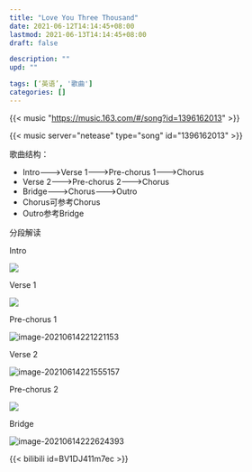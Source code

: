 ```yaml
---
title: "Love You Three Thousand"
date: 2021-06-12T14:14:45+08:00
lastmod: 2021-06-13T14:14:45+08:00
draft: false

description: ""
upd: ""

tags: [‘英语’, '歌曲']
categories: []
---
```


{{< music "https://music.163.com/#/song?id=1396162013" >}}

{{< music server="netease" type="song" id="1396162013" >}}

歌曲结构：

- Intro--->Verse 1--->Pre-chorus 1--->Chorus
- Verse 2--->Pre-chorus 2--->Chorus
- Bridge--->Chorus--->Outro
- Chorus可参考Chorus
- Outro参考Bridge

分段解读

Intro

![](https://gitee.com/henrywu97/figbed/raw/master/Figs/20210614220849.png)

Verse 1

![](https://gitee.com/henrywu97/figbed/raw/master/Figs/20210614221439.png)

Pre-chorus 1

![image-20210614221221153](https://gitee.com/henrywu97/figbed/raw/master/Figs/20210614221435.png)

Verse 2

![image-20210614221555157](C:\Users\Wuhao\AppData\Roaming\Typora\typora-user-images\image-20210614221555157.png)

Pre-chorus 2

![](https://gitee.com/henrywu97/figbed/raw/master/Figs/20210614222628.png)

Bridge

![image-20210614222624393](https://gitee.com/henrywu97/figbed/raw/master/Figs/20210614222625.png)

{{< bilibili id=BV1DJ411m7ec >}}


